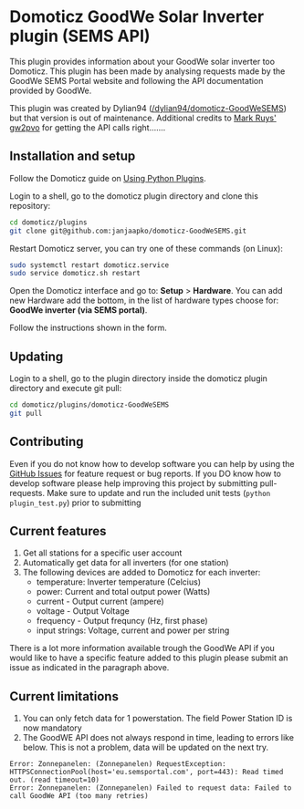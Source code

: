 Domoticz GoodWe Solar Inverter plugin (SEMS API)
===============================================
This plugin provides information about your GoodWe solar inverter too Domoticz. This plugin has been made by analysing requests made by the GoodWe SEMS Portal website and following the API documentation provided by GoodWe.

This plugin was created by Dylian94 ([/dylian94/domoticz-GoodWeSEMS](https://github.com/dylian94/domoticz-GoodWeSEMS)) but that version is out of maintenance. Additional credits to [Mark Ruys' gw2pvo](https://github.com/markruys/gw2pvo) for getting the API calls right.......

Installation and setup
----------------------
Follow the Domoticz guide on [Using Python Plugins](https://www.domoticz.com/wiki/Using_Python_plugins).

Login to a shell, go to the domoticz plugin directory and clone this repository:
```bash
cd domoticz/plugins
git clone git@github.com:janjaapko/domoticz-GoodWeSEMS.git
```

Restart Domoticz server, you can try one of these commands (on Linux):
```bash
sudo systemctl restart domoticz.service
sudo service domoticz.sh restart
```

Open the Domoticz interface and go to: **Setup** > **Hardware**. You can add new Hardware add the bottom, in the list of hardware types choose for: **GoodWe inverter (via SEMS portal)**.

Follow the instructions shown in the form.

Updating
--------
Login to a shell, go to the plugin directory inside the domoticz plugin directory and execute git pull:
```bash
cd domoticz/plugins/domoticz-GoodWeSEMS
git pull
```

Contributing
------------
Even if you do not know how to develop software you can help by using the [GitHub Issues](https://github.com/janjaapko/domoticz-GoodWeSEMS/issues)
for feature request or bug reports. If you DO know how to develop software please help improving this project by submitting pull-requests. Make sure to update and run the included unit tests (```python plugin_test.py```) prior to submitting

Current features
----------------
1. Get all stations for a specific user account
2. Automatically get data for all inverters (for one station)
3. The following devices are added to Domoticz for each inverter:
    - temperature: Inverter temperature (Celcius)
    - power: Current and total output power (Watts)
    - current - Output current (ampere)
    - voltage - Output Voltage
    - frequency - Output frequncy (Hz, first phase)
    - input strings: Voltage, current and power per string

There is a lot more information available trough the GoodWe API if you would like to have a specific feature added to this plugin please submit an issue as indicated in the paragraph above. 

Current limitations
----------------
1. You can only fetch data for 1 powerstation. The field Power Station ID is now mandatory
2. The GoodWE API does not always respond in time, leading to errors like below. This is not a problem, data will be updated on the next try. 
``` 
Error: Zonnepanelen: (Zonnepanelen) RequestException: HTTPSConnectionPool(host='eu.semsportal.com', port=443): Read timed out. (read timeout=10)
Error: Zonnepanelen: (Zonnepanelen) Failed to request data: Failed to call GoodWe API (too many retries)
```

